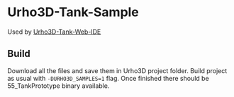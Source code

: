 # Urho3D-Tank-Sample

Used by [Urho3D-Tank-Web-IDE](https://gitlab.com/luckeyproductions/tank)

## Build
Download all the files and save them in Urho3D project folder. Build project as usual with `-DURHO3D_SAMPLES=1` flag. Once finished there should be 55_TankPrototype binary available.
